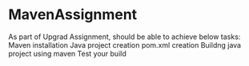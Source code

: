 # MavenAssignment

As part of Upgrad Assignment, should be able to achieve below tasks:
Maven installation
Java project creation
pom.xml creation
Buildng java project using maven
Test your build

